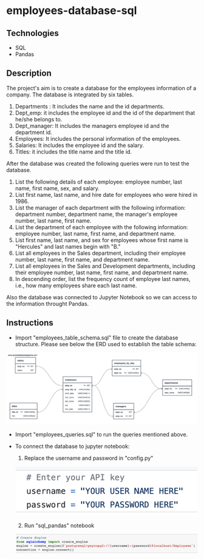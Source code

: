 # employees-database-sql

## Technologies

* SQL
* Pandas

## Description

The project's aim is to create a database for the employees information of a company. The database is integrated by six tables.

1. Departments : It includes the name and the id departments.
2. Dept_emp: it includes the employee id and the id of the department that he/she belongs to.
3. Dept_manager: It includes the managers employee id and the department id.
4. Employees: It includes the personal information of the employees.
5. Salaries: It includes the employee id and the salary.
6. Titles: it includes the title name and the title id. 


After the database was created the following queries were run to test the database. 

1. List the following details of each employee: employee number, last name, first name, sex, and salary.
2. List first name, last name, and hire date for employees who were hired in 1986.
3. List the manager of each department with the following information: department number, department name, the manager's employee number, last name, first name.
4. List the department of each employee with the following information: employee number, last name, first name, and department name.
5. List first name, last name, and sex for employees whose first name is "Hercules" and last names begin with "B."
6. List all employees in the Sales department, including their employee number, last name, first name, and department name.
7. List all employees in the Sales and Development departments, including their employee number, last name, first name, and department name.
8. In descending order, list the frequency count of employee last names, i.e., how many employees share each last name.

Also the database was connected to Jupyter Notebook so we can access to the information throught Pandas.

## Instructions

* Import "employees_table_schema.sql" file to create the database structure. Please see below the ERD used to establish the table schema:

![alt text](https://github.com/manuelamc14/employees-database-sql/blob/main/EmployeeSQL/employees_erd.png?raw=true)

* Import "employees_queries.sql" to run the queries mentioned above.

* To connect the database to jupyter notebook:

   1. Replace the username and password in "config.py" 
   
   ![ScreenShot](https://github.com/manuelamc14/employees-database-sql/blob/main/Images/config.png)
   
   2. Run "sql_pandas" notebook
   
   ![ScreenShot](https://github.com/manuelamc14/employees-database-sql/blob/main/Images/engine.png)
   
   
   




